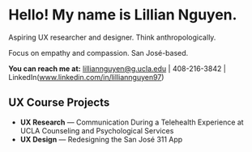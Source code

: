 # Hello! My name is Lillian Nguyen.
Aspiring UX researcher and designer. Think anthropologically. 

Focus on empathy and compassion. San José-based.

**You can reach me at:**
lilliannguyen@g.ucla.edu |  408-216-3842  | LinkedIn(www.linkedin.com/in/lilliannguyen97)

## UX Course Projects
* **UX Research** — Communication During a Telehealth Experience at UCLA Counseling and Psychological Services
* **UX Design** — Redesigning the San José 311 App



